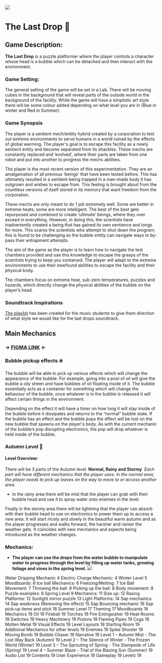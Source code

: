 ![](../../University-for-the-Creative-Arts/The-Last-Drop/Content/Static/Splash/EdSplash.png)
# The Last Drop 🫧
## Game Description:
**The Last Drop** is a puzzle platformer where the player controls a character whose head is a bubble which can be detached and then interact with the environment.
### Game Setting:
The general setting of the game will be set in a Lab. There will be moving cubes in the background that will reveal parts of the outside world in the background of the facility. While the game will have a simplistic art style there will be some colour added depending on what level you are in (Blue in winter and Red in Summer). 
### Game Synopsis
The player is a sentient mech/entity hybrid created by a corporation to test out extreme environments to serve humans in a world ruined by the effects of global warming. The player's goal is to escape this facility as a newly sentient entity and become separated from its shackles.
These mechs are constantly replaced and ‘evolved’, where their parts are taken from one robot and put into another to progress the mechs abilities.

 The player is the most recent version of this experimentation. They are an amalgamation of all previous ‘beings’ that have been tested before. This has ultimately resulted in a sentient-being trapped in a man-made body it has outgrown and wishes to escape from. This feeling is brought about from the countless versions of itself stored in its memory that want freedom from the corporation.

These mechs are only meant to do 1 job extremely well. Some are better in extreme heats; some are more intelligent. The best of the best gets repurposed and combined to create ‘ultimate’ beings, where they over exceed in everything. However, in doing this, the scientists have inadvertently created a being that has gained its own sentience and longs for more. This scares the scientists who attempt to shut down the program; this is found to be challenging as the bubble entity can navigate ways to by-pass their entrapment attempts.

The aim of the game as the player is to learn how to navigate the test chambers provided and use this knowledge to escape the grasps of the scientists trying to keep you contained. The player will adapt to the extreme environments to use their newfound abilities to escape the facility and their physical body.

The chambers focus on extreme heat, sub-zero temperatures, puzzles and hazards, which directly change the physical abilities of the bubble on the player’s head.

### Soundtrack Inspirations
[The playlist](https://www.youtube.com/playlist?list=PLQST64RQMsCOOXT3K7WJhGFZHSDUx9-pW) has been created for the music students to give them direction of what style we would like for the last drops soundtrack. 

## Main Mechanics

### -> [FIGMA LINK](https://www.figma.com/board/UZr5MHNYnskegFjR7MEpn0/Master-design-document?node-id=0-1&p=f) <-

### Bubble pickup effects ❇️
The bubble will be able to pick up various effects which will change the appearance of the bubble. For example, going into a pool of oil will give the bubble a oily sheen and have bubbles of oil floating inside of it. The bubble essentially acts as a container for something which will change the behaviour of the bubble, once whatever is in the bubble is released it will affect certain things in the environment.

Depending on the effect it will have a timer on how long it will stay inside of the bubble before it dissipates and returns to the “normal” bubble state.
If the bubble has an effect and the bubble pops the effect will be lost on the new bubble that spawns on the player's body. As with the current mechanic of the bubble’s pop disrupting electronics, the pop will drop whatever is held inside of the bubble.

### Autumn Level 🧿
#### Level Overview: 
There will be 3 parts of the Autumn level: **Normal, Rainy and Stormy**. 
*Each part will have different mechanics that the player uses. In the normal area, the player needs to pick up leaves on the way to move to or access another area.*
- In the rainy area there will be mist that the player can grab with their bubble head and use it to spray water onto enemies in the level. 

Finally in the stormy area there will be lightning that the player can absorb with their bubble head to use on electronics to power them up to access a new area. It will start nicely and slowly in the beautiful warm autumn and as the player progresses and walks forward, the harsher and rainier the weather gets. It coincides with new mechanics and aspects being introduced as the weather changes.
### Mechanics:
- **The player can use the drops from the water bubble to manipulate water to progress through the level by filling up water tanks, growing foliage and vines in the spring level.**
![](https://t9015582619.p.clickup-attachments.com/t9015582619/682a6801-7d79-4973-a78f-d9869a6bc83a/image.png)



Water Dripping Mechanic	4
Electric Charge Mechanic:	4
Winter Level	5
Moodboards:	6
Ice ball Mechanics:	6
Freezing/Melting:	7
Ice Ball Movement:	7
Throwing the ball:	8
Picking up the ball:	8
Body movement:	8
Puzzle examples:	8
Spring Level	9
Mechanics:	11
Size up:	12
Rasing Platforms:	12
Sunlight mirror puzzle	13
Light Platforms:	14
Sap mechanics:	14
Sap weakness (Removing the effect)	15
Sap Bouncing mechanic	16
Sap pick-up items and stick	16
Summer Level	17
Theming	17
Moodboards	18
Mechanics	19
Oil	19
Fireball	19
Torches	19
Fire Extinguisher	19
Heat Rooms	19
Switches	19
Heavy Machinery	19
Pistons	19
Flaming Pipes	19
Cogs	19
Molten Metal	19
Visual Effects	19
Level Layouts	19
Starting Room	19
Additional Mechanics for other levels	19
Enemies	19
Spike Shooter	19
Moving Bomb	19
Bubble Chaser	19
Narrative	19
Level 1 – Autumn Mist - The Lost Way Back (Autumn)	19
Level 2 – The Silence of Winter - The Frozen World (Winter)	19
Level 3 – The Sprouting of Spring - The Stampede of Life (Spring)	19
Level 4 – Summer Blaze - Trial of the Blazing Sun (Summer)	19
Audio List	19
Contents	19
User Experience	19
Gameplay	19
Levelz	19

